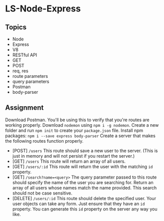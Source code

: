 # LS-Node-Express

## Topics

* Node
* Express
* V8
* RESTful API
* GET
* POST
* req, res
* route parameters
* query parameters
* Postman
* body-parser

## Assignment

Download Postman.  You'll be using this to verify that you're routes are working properly.
Download `nodemon` using `npm i -g nodemon`.
Create a new folder and run `npm init` to create your `package.json` file.
Install npm packages: `npm i --save express body-parser`
Create a server that makes the following routes function properly.
* [POST] `/users` This route should save a new user to the server. (This is just in memory and will not persist if you restart the server.)
* [GET] `/users` This route will return an array of all users.
* [GET] `/users/:id` This route will return the user with the matching `id` property.
* [GET] `/search?name=<query>` The query parameter passed to this route should specify the name of the user you are searching for.  Return an array of all users whose names match the name provided.  This search should not be case sensitive.
* [DELETE] `/users/:id` This route should delete the specified user.
Your user objects can take any form.  Just ensure that they have an `id` property.  You can generate this `id` property on the server any way you like.
